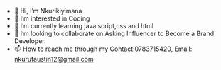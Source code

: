 - 👋 Hi, I’m Nkurikiyimana
- 👀 I’m interested in Coding
- 🌱 I’m currently learning java script,css and html
- 💞️ I’m looking to collaborate on Asking Influencer to Become a Brand Developer.
- 📫 How to reach me through my Contact:0783715420, Email: nkurufaustin12@gmail.com

<!---
nkurikiyimana/nkurikiyimana is a ✨ special ✨ repository because its `README.md` (this file) appears on your GitHub profile.
You can click the Preview link to take a look at your changes.
--->

